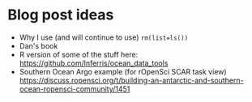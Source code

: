 # Blog post ideas

* Why I use (and will continue to use) `rm(list=ls())`
* Dan's book
* R version of some of the stuff here: https://github.com/lnferris/ocean_data_tools
* Southern Ocean Argo example (for rOpenSci SCAR task view) https://discuss.ropensci.org/t/building-an-antarctic-and-southern-ocean-ropensci-community/1451
